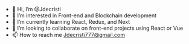 - 👋 Hi, I’m @Jdecristi
- 👀 I’m interested in Front-end and Blockchain development
- 🌱 I’m currently learning React, Redux, and Next
- 💞️ I’m looking to collaborate on front-end projects using React or Vue
- 📫 How to reach me Jdecristi777@gmail.com

<!---
Jdecristi/Jdecristi is a ✨ special ✨ repository because its `README.md` (this file) appears on your GitHub profile.
You can click the Preview link to take a look at your changes.
--->
